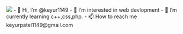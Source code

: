 
<img src="https://tndigitalseva.in/assets/web/img/login-page.gif">
- 👋 Hi, I’m @keyur1149
- 👀 I’m interested in web devlopment
- 🌱 I’m currently learning c++,css,php.
- 📫 How to reach me keyurpatel1149@gmail.com

<!---
keyur1149/keyur1149 is a ✨ special ✨ repository because its `README.md` (this file) appears on your GitHub profile.
You can click the Preview link to take a look at your changes.
--->
